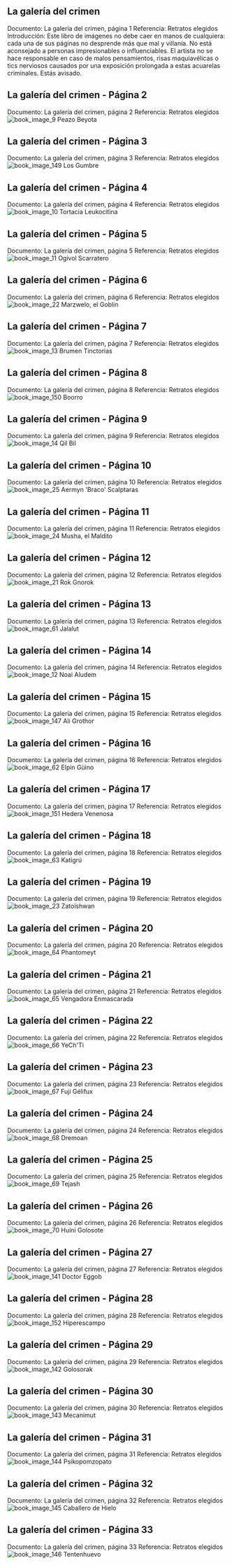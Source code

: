 ## La galería del crimen
Documento: La galería del crimen, página 1
Referencia: Retratos elegidos
Introducción:
Este libro de imágenes no debe caer en manos de cualquiera: cada una de sus páginas no desprende más que mal y villanía. No está aconsejado a personas impresionables o influenciables.
El artista no se hace responsable en caso de malos pensamientos, risas maquiavélicas o tics nerviosos causados por una exposición prolongada a estas acuarelas criminales.
Estás avisado.

## La galería del crimen - Página 2
Documento: La galería del crimen, página 2
Referencia: Retratos elegidos
![book_image_9](https://media.discordapp.net/attachments/1105643336989159555/1105648303456129126/9.jpg)
Peazo Beyota

## La galería del crimen - Página 3
Documento: La galería del crimen, página 3
Referencia: Retratos elegidos
![book_image_149](https://media.discordapp.net/attachments/1105643336989159555/1105647676147638402/149.jpg)
Los Gumbre

## La galería del crimen - Página 4
Documento: La galería del crimen, página 4
Referencia: Retratos elegidos
![book_image_10](https://media.discordapp.net/attachments/1105643336989159555/1105647451026755604/10.jpg)
Tortacia Leukocitina

## La galería del crimen - Página 5
Documento: La galería del crimen, página 5
Referencia: Retratos elegidos
![book_image_11](https://media.discordapp.net/attachments/1105643336989159555/1105647489375277077/11.jpg)
Ogivol Scarratero

## La galería del crimen - Página 6
Documento: La galería del crimen, página 6
Referencia: Retratos elegidos
![book_image_22](https://media.discordapp.net/attachments/1105643336989159555/1105648022005751898/22.jpg)
Marzwelo, el Goblin

## La galería del crimen - Página 7
Documento: La galería del crimen, página 7
Referencia: Retratos elegidos
![book_image_13](https://media.discordapp.net/attachments/1105643336989159555/1105647602449522688/13.jpg)
Brumen Tinctorias

## La galería del crimen - Página 8
Documento: La galería del crimen, página 8
Referencia: Retratos elegidos
![book_image_150](https://media.discordapp.net/attachments/1105643336989159555/1105647699316977725/150.jpg)
Boorro

## La galería del crimen - Página 9
Documento: La galería del crimen, página 9
Referencia: Retratos elegidos
![book_image_14](https://media.discordapp.net/attachments/1105643336989159555/1105647642039570442/14.jpg)
Qil Bil

## La galería del crimen - Página 10
Documento: La galería del crimen, página 10
Referencia: Retratos elegidos
![book_image_25](https://media.discordapp.net/attachments/1105643336989159555/1105648145804820561/25.jpg)
Aermyn 'Braco' Scalptaras

## La galería del crimen - Página 11
Documento: La galería del crimen, página 11
Referencia: Retratos elegidos
![book_image_24](https://media.discordapp.net/attachments/1105643336989159555/1105648116054626375/24.jpg)
Musha, el Maldito

## La galería del crimen - Página 12
Documento: La galería del crimen, página 12
Referencia: Retratos elegidos
![book_image_21](https://media.discordapp.net/attachments/1105643336989159555/1105647967806959727/21.jpg)
Rok Gnorok

## La galería del crimen - Página 13
Documento: La galería del crimen, página 13
Referencia: Retratos elegidos
![book_image_61](https://media.discordapp.net/attachments/1105643336989159555/1105648179476693003/61.jpg)
Jalalut

## La galería del crimen - Página 14
Documento: La galería del crimen, página 14
Referencia: Retratos elegidos
![book_image_12](https://media.discordapp.net/attachments/1105643336989159555/1105647546430410762/12.jpg)
Noai Aludem

## La galería del crimen - Página 15
Documento: La galería del crimen, página 15
Referencia: Retratos elegidos
![book_image_147](https://media.discordapp.net/attachments/1105643336989159555/1105647674545418381/147.jpg)
Ali Grothor

## La galería del crimen - Página 16
Documento: La galería del crimen, página 16
Referencia: Retratos elegidos
![book_image_62](https://media.discordapp.net/attachments/1105643336989159555/1105648180844048425/62.jpg)
Elpin Güino

## La galería del crimen - Página 17
Documento: La galería del crimen, página 17
Referencia: Retratos elegidos
![book_image_151](https://media.discordapp.net/attachments/1105643336989159555/1105647700751433760/151.jpg)
Hedera Venenosa

## La galería del crimen - Página 18
Documento: La galería del crimen, página 18
Referencia: Retratos elegidos
![book_image_63](https://media.discordapp.net/attachments/1105643336989159555/1105648182253322361/63.jpg)
Katigrú

## La galería del crimen - Página 19
Documento: La galería del crimen, página 19
Referencia: Retratos elegidos
![book_image_23](https://media.discordapp.net/attachments/1105643336989159555/1105648057414062170/23.jpg)
Zatoïshwan

## La galería del crimen - Página 20
Documento: La galería del crimen, página 20
Referencia: Retratos elegidos
![book_image_64](https://media.discordapp.net/attachments/1105643336989159555/1105648183926853692/64.jpg)
Phantomeyt

## La galería del crimen - Página 21
Documento: La galería del crimen, página 21
Referencia: Retratos elegidos
![book_image_65](https://media.discordapp.net/attachments/1105643336989159555/1105648186296635392/65.jpg)
Vengadora Enmascarada

## La galería del crimen - Página 22
Documento: La galería del crimen, página 22
Referencia: Retratos elegidos
![book_image_66](https://media.discordapp.net/attachments/1105643336989159555/1105648207498838017/66.jpg)
YeCh'Ti

## La galería del crimen - Página 23
Documento: La galería del crimen, página 23
Referencia: Retratos elegidos
![book_image_67](https://media.discordapp.net/attachments/1105643336989159555/1105648208866201711/67.jpg)
Fuji Gélifux

## La galería del crimen - Página 24
Documento: La galería del crimen, página 24
Referencia: Retratos elegidos
![book_image_68](https://media.discordapp.net/attachments/1105643336989159555/1105648210703294545/68.jpg)
Dremoan

## La galería del crimen - Página 25
Documento: La galería del crimen, página 25
Referencia: Retratos elegidos
![book_image_69](https://media.discordapp.net/attachments/1105643336989159555/1105648212905304124/69.jpg)
Tejash

## La galería del crimen - Página 26
Documento: La galería del crimen, página 26
Referencia: Retratos elegidos
![book_image_70](https://media.discordapp.net/attachments/1105643336989159555/1105648214473986098/70.jpg)
Huini Golosote

## La galería del crimen - Página 27
Documento: La galería del crimen, página 27
Referencia: Retratos elegidos
![book_image_141](https://media.discordapp.net/attachments/1105643336989159555/1105647645508255784/141.jpg)
Doctor Eggob

## La galería del crimen - Página 28
Documento: La galería del crimen, página 28
Referencia: Retratos elegidos
![book_image_152](https://media.discordapp.net/attachments/1105643336989159555/1105647702219436143/152.jpg)
Hiperescampo

## La galería del crimen - Página 29
Documento: La galería del crimen, página 29
Referencia: Retratos elegidos
![book_image_142](https://media.discordapp.net/attachments/1105643336989159555/1105647665796087818/142.jpg)
Golosorak

## La galería del crimen - Página 30
Documento: La galería del crimen, página 30
Referencia: Retratos elegidos
![book_image_143](https://media.discordapp.net/attachments/1105643336989159555/1105647668430127104/143.jpg)
Mecanimut

## La galería del crimen - Página 31
Documento: La galería del crimen, página 31
Referencia: Retratos elegidos
![book_image_144](https://media.discordapp.net/attachments/1105643336989159555/1105647669935874138/144.jpg)
Psikopomzopato

## La galería del crimen - Página 32
Documento: La galería del crimen, página 32
Referencia: Retratos elegidos
![book_image_145](https://media.discordapp.net/attachments/1105643336989159555/1105647671454216222/145.jpg)
Caballero de Hielo

## La galería del crimen - Página 33
Documento: La galería del crimen, página 33
Referencia: Retratos elegidos
![book_image_146](https://media.discordapp.net/attachments/1105643336989159555/1105647672880275536/146.jpg)
Tentenhuevo
